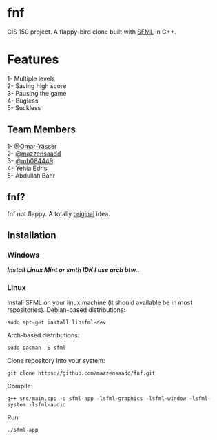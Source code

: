 # fnf 
CIS 150 project. A flappy-bird clone built with [SFML](https://github.com/SFML/SFML) in C++.

# Features

1- Multiple levels  
2- Saving high score  
3- Pausing the game  
4- Bugless  
5- Suckless

## Team Members
1- [@Omar-Yasser](https://github.com/Omar-Yasser)  
2- [@mazzensaadd](https://github.com/mazzensaadd)  
3- [@mh084449](https://github.com/mh084449)  
4- Yehia Edris  
5- Abdullah Bahr

## fnf?
fnf not flappy. A totally [original](https://www.gnu.org/gnu/gnu-history.html) idea.

## Installation
### Windows
***Install Linux Mint or smth IDK I use arch btw..***
### Linux
Install SFML on your linux machine (it should available be in most repositories).
Debian-based distributions:
```shell
sudo apt-get install libsfml-dev
```
Arch-based distributions:
```shell
sudo pacman -S sfml
```
Clone repository into your system:
```shell
git clone https://github.com/mazzensaadd/fnf.git
```
Compile:
```shell
g++ src/main.cpp -o sfml-app -lsfml-graphics -lsfml-window -lsfml-system -lsfml-audio
```
Run:
```shell
./sfml-app
```
